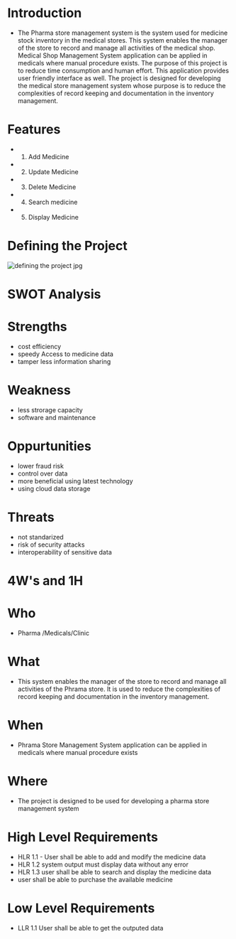 # Introduction
* The Pharma store management system is the system used for medicine stock inventory in the medical stores. This system enables the manager of the store to record and manage all activities of the medical shop. Medical Shop Management System application can be applied in medicals where manual procedure exists. The purpose of this project is to reduce time consumption and human effort. This application provides user friendly interface as well. The project is designed for developing the medical store management system whose purpose is to reduce the complexities of record keeping and documentation in the inventory management.

# Features
* 1. Add Medicine
* 2. Update Medicine
* 3. Delete Medicine
* 4. Search medicine
* 5. Display Medicine

# Defining the Project 
![defining the project jpg](https://user-images.githubusercontent.com/97897323/155886300-7c6d9ec3-380d-4858-9ecb-cbf244a15231.jpg)

# SWOT Analysis
# Strengths
* cost efficiency
* speedy Access to medicine data
* tamper less information sharing

# Weakness
* less strorage capacity
* software and maintenance

# Oppurtunities
* lower fraud risk
* control over data
* more beneficial using latest technology
* using cloud data storage

# Threats 
* not standarized
* risk of security attacks
* interoperability of sensitive data

# 4W's and 1H
# Who
* Pharma /Medicals/Clinic

# What
* This system enables the manager of the store to record and manage all activities of the Phrama store. It is used to reduce the complexities of record keeping and documentation in the inventory management.

# When
* Phrama Store Management System application can be applied in medicals where manual procedure exists

# Where
* The project is designed to be used for developing a pharma store management system

# High Level Requirements
* HLR 1.1 - User shall be able to add and modify the medicine data
* HLR 1.2 system output must display data without any error
* HLR 1.3 user shall be able to  search and display the medicine data
* user shall be able to purchase the available medicine

# Low Level Requirements
* LLR 1.1 User shall be able to get the outputed data

 
